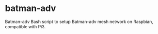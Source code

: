 # batman-adv
Batman-adv Bash script to setup Batman-adv mesh network on Raspbian, compatible with Pi3.
